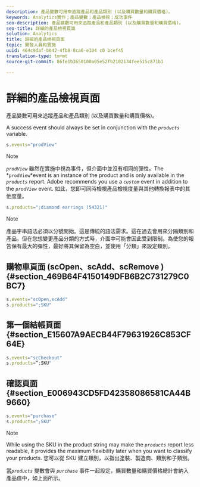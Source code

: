 ```yaml
---
description: 產品變數可用來追蹤產品和產品類別 (以及購買數量和購買價格)。
keywords: Analytics實作；產品變數；產品檢視；成功事件
seo-description: 產品變數可用來追蹤產品和產品類別 (以及購買數量和購買價格)。
seo-title: 詳細的產品檢視頁面
solution: Analytics
title: 詳細的產品檢視頁面
topic: 開發人員和實施
uuid: 464c9daf-b042-4fb8-8ca6-e104 c0 bcef45
translation-type: tm+mt
source-git-commit: 86fe1b3650100a05e52fb2102134fee515c871b1

---
```



# 詳細的產品檢視頁面

產品變數可用來追蹤產品和產品類別 (以及購買數量和購買價格)。

A success event should always be set in conjunction with the *`products`* variable.

```js
s.events="prodView"
```

>[!NOTE]
>
>*`prodView`* 雖然在實施中視為事件，但介面中並沒有相同的彈性。The *`prodView`*event is an instance of the product and is only available in the *`products`* report. Adobe recommends you use a *`custom`* event in addition to the *`prodView`* event. 如此，您即可同時檢視產品檢視度量與其他轉換報表中的其他度量。

```js
s.products=";diamond earrings (54321)"
```

>[!NOTE]
>
>產品字串語法必須以分號開始。這是傳統的語法需求。這在過去會用來分隔類別和產品，但在您想變更產品分類的方式時，介面中可能會因此受到限制。為使您的報告保有最大的彈性，最好將其保留為空白，並使用「分類」來設定類別。

## 購物車頁面 (scOpen、scAdd、scRemove ) {#section_469B64F4150149DFB6B2C731279C0BC7}

```js
s.events="scOpen,scAdd" 
s.products=";SKU" 
```

## 第一個結帳頁面 {#section_E15607A9AECB44F79631926C853CF64E}

```js
s.events="scCheckout" 
s.products=”;SKU" 
```

## 確認頁面 {#section_E006943CD5FD42358086581CA44B9660}

```js
s.events="purchase" 
s.products=";SKU" 
```

>[!NOTE]
>
>While using the SKU in the product string may make the *`products`* report less readable, it provides the maximum flexibility later when you want to classify your products. 您可以從 SKU 建立類別，以指出塗裝、製造商、類別和子類別。

當&#x200B;*`products`* 變數會與 *`purchase`* 事件一起設定，購買數量和購買價格總計會納入產品值中，如上面所示。
